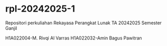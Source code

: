 # rpl-20242025-1
Repositori perkuliahan Rekayasa Perangkat Lunak TA 20242025 Semester Ganjil

H1A022004-M. Rivqi Al Varras
H1A022032-Amin Bagus Pawitran
